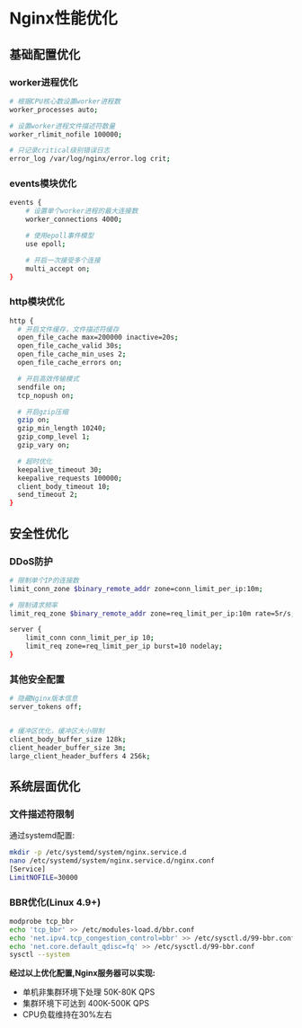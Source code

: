 
# Nginx性能优化

## 基础配置优化

### worker进程优化

```sh
# 根据CPU核心数设置worker进程数
worker_processes auto;

# 设置worker进程文件描述符数量
worker_rlimit_nofile 100000;

# 只记录critical级别错误日志
error_log /var/log/nginx/error.log crit;
```

### events模块优化

```sh
events {
    # 设置单个worker进程的最大连接数
    worker_connections 4000;

    # 使用epoll事件模型
    use epoll;

    # 开启一次接受多个连接
    multi_accept on;
}
```

### http模块优化

```sh
http {
  # 开启文件缓存，文件描述符缓存
  open_file_cache max=200000 inactive=20s;
  open_file_cache_valid 30s;
  open_file_cache_min_uses 2;
  open_file_cache_errors on;

  # 开启高效传输模式
  sendfile on;
  tcp_nopush on;

  # 开启gzip压缩
  gzip on;
  gzip_min_length 10240;
  gzip_comp_level 1;
  gzip_vary on;

  # 超时优化
  keepalive_timeout 30;
  keepalive_requests 100000;
  client_body_timeout 10;
  send_timeout 2;
}
```

## 安全性优化

### DDoS防护

```sh
# 限制单个IP的连接数
limit_conn_zone $binary_remote_addr zone=conn_limit_per_ip:10m;

# 限制请求频率
limit_req_zone $binary_remote_addr zone=req_limit_per_ip:10m rate=5r/s;

server {
    limit_conn conn_limit_per_ip 10;
    limit_req zone=req_limit_per_ip burst=10 nodelay;
}
```

### 其他安全配置

```sh
# 隐藏Nginx版本信息
server_tokens off;


# 缓冲区优化，缓冲区大小限制
client_body_buffer_size 128k;
client_header_buffer_size 3m;
large_client_header_buffers 4 256k;
```

## 系统层面优化

### 文件描述符限制

通过systemd配置:

```sh
mkdir -p /etc/systemd/system/nginx.service.d
nano /etc/systemd/system/nginx.service.d/nginx.conf
[Service]
LimitNOFILE=30000
```

### BBR优化(Linux 4.9+)

```sh
modprobe tcp_bbr
echo 'tcp_bbr' >> /etc/modules-load.d/bbr.conf
echo 'net.ipv4.tcp_congestion_control=bbr' >> /etc/sysctl.d/99-bbr.conf
echo 'net.core.default_qdisc=fq' >> /etc/sysctl.d/99-bbr.conf
sysctl --system
```


**经过以上优化配置,Nginx服务器可以实现:**
- 单机非集群环境下处理 50K-80K QPS
- 集群环境下可达到 400K-500K QPS
- CPU负载维持在30%左右
